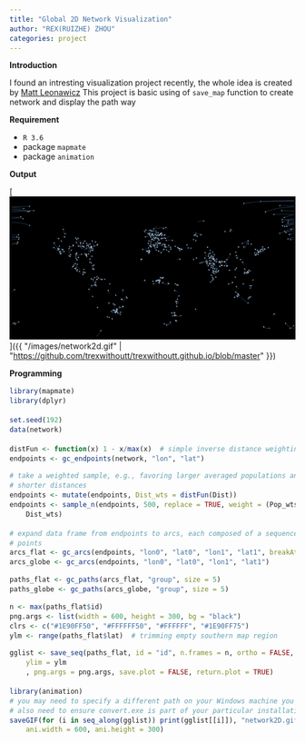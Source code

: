 ```yaml
---
title: "Global 2D Network Visualization"
author: "REX(RUIZHE) ZHOU"
categories: project
---
```


**Introduction**

I found an intresting visualization project recently, the whole idea is created by [Matt Leonawicz](https://github.com/leonawicz/mapmate)
This project is basic using of `save_map` function to create network and display the path way

**Requirement**

- `R 3.6`
- package `mapmate`
- package `animation`

**Output**

[<img src="/images/network2d1.gif" class="fit image">]({{ "/images/network2d.gif" | "https://github.com/trexwithoutt/trexwithoutt.github.io/blob/master" }})


**Programming**

```r
library(mapmate)
library(dplyr)
 
set.seed(192)
data(network)
 
distFun <- function(x) 1 - x/max(x)  # simple inverse distance weighting
endpoints <- gc_endpoints(network, "lon", "lat")
```

```r
# take a weighted sample, e.g., favoring larger averaged populations and
# shorter distances
endpoints <- mutate(endpoints, Dist_wts = distFun(Dist))
endpoints <- sample_n(endpoints, 500, replace = TRUE, weight = (Pop_wts0 + Pop_wts1)/2 + 
    Dist_wts)
 
# expand data frame from endpoints to arcs, each composed of a sequence of
# points
arcs_flat <- gc_arcs(endpoints, "lon0", "lat0", "lon1", "lat1", breakAtDateLine = TRUE)
arcs_globe <- gc_arcs(endpoints, "lon0", "lat0", "lon1", "lat1")
```

```r
paths_flat <- gc_paths(arcs_flat, "group", size = 5)
paths_globe <- gc_paths(arcs_globe, "group", size = 5)
```

```r
n <- max(paths_flat$id)
png.args <- list(width = 600, height = 300, bg = "black")
clrs <- c("#1E90FF50", "#FFFFFF50", "#FFFFFF", "#1E90FF75")
ylm <- range(paths_flat$lat)  # trimming empty southern map region
```

```r
gglist <- save_seq(paths_flat, id = "id", n.frames = n, ortho = FALSE, type = "network", 
    ylim = ylm
    , png.args = png.args, save.plot = FALSE, return.plot = TRUE)
 
library(animation)
# you may need to specify a different path on your Windows machine you may
# also need to ensure convert.exe is part of your particular installation
saveGIF(for (i in seq_along(gglist)) print(gglist[[i]]), "network2D.gif", interval = 1/20, 
    ani.width = 600, ani.height = 300)
```

